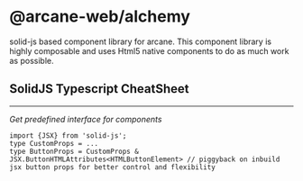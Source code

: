 # @arcane-web/alchemy

solid-js based component library for arcane. This component library is highly composable and uses Html5 native components to do as much work as possible.  


## SolidJS Typescript CheatSheet
---

*Get predefined interface for components*
```
import {JSX} from 'solid-js';
type CustomProps = ...
type ButtonProps = CustomProps & JSX.ButtonHTMLAttributes<HTMLButtonElement> // piggyback on inbuild jsx button props for better control and flexibility
```

